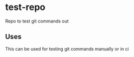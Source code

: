 # test-repo
Repo to test git commands out

## Uses
This can be used for testing git commands manually or in ci
